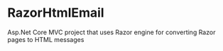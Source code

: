 # RazorHtmlEmail
Asp.Net Core MVC project that uses Razor engine for converting Razor pages to HTML messages
